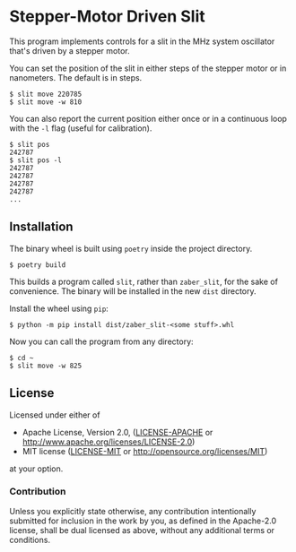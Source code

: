 # Stepper-Motor Driven Slit
This program implements controls for a slit in the MHz system oscillator that's driven by a stepper motor.

You can set the position of the slit in either steps of the stepper motor or in nanometers. The default is in steps.
```
$ slit move 220785
$ slit move -w 810
```

You can also report the current position either once or in a continuous loop with the `-l` flag (useful for calibration).
```
$ slit pos
242787
$ slit pos -l
242787
242787
242787
242787
...
```

## Installation
The binary wheel is built using `poetry` inside the project directory. 
```
$ poetry build
```

This builds a program called `slit`, rather than `zaber_slit`, for the sake of convenience. The binary will be installed in the new `dist` directory.

Install the wheel using `pip`:
```
$ python -m pip install dist/zaber_slit-<some stuff>.whl
```

Now you can call the program from any directory:
```
$ cd ~
$ slit move -w 825
```

## License

Licensed under either of

 * Apache License, Version 2.0, ([LICENSE-APACHE](LICENSE-APACHE) or http://www.apache.org/licenses/LICENSE-2.0)
 * MIT license ([LICENSE-MIT](LICENSE-MIT) or http://opensource.org/licenses/MIT)

at your option.

### Contribution

Unless you explicitly state otherwise, any contribution intentionally
submitted for inclusion in the work by you, as defined in the Apache-2.0
license, shall be dual licensed as above, without any additional terms or
conditions.